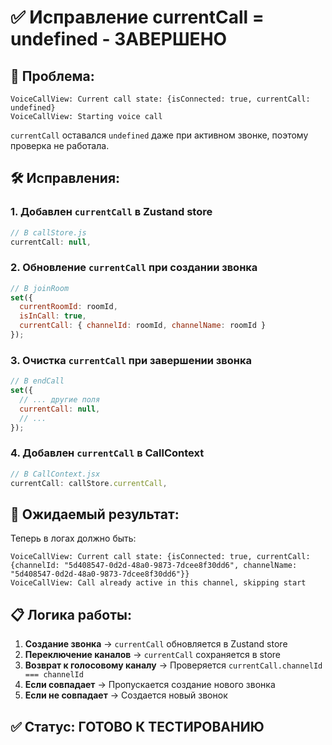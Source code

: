 # ✅ Исправление currentCall = undefined - ЗАВЕРШЕНО

## 🔧 **Проблема:**
```
VoiceCallView: Current call state: {isConnected: true, currentCall: undefined}
VoiceCallView: Starting voice call
```

`currentCall` оставался `undefined` даже при активном звонке, поэтому проверка не работала.

## 🛠️ **Исправления:**

### 1. **Добавлен `currentCall` в Zustand store**
```javascript
// В callStore.js
currentCall: null,
```

### 2. **Обновление `currentCall` при создании звонка**
```javascript
// В joinRoom
set({ 
  currentRoomId: roomId, 
  isInCall: true, 
  currentCall: { channelId: roomId, channelName: roomId } 
});
```

### 3. **Очистка `currentCall` при завершении звонка**
```javascript
// В endCall
set({
  // ... другие поля
  currentCall: null,
  // ...
});
```

### 4. **Добавлен `currentCall` в CallContext**
```javascript
// В CallContext.jsx
currentCall: callStore.currentCall,
```

## 🎯 **Ожидаемый результат:**

Теперь в логах должно быть:
```
VoiceCallView: Current call state: {isConnected: true, currentCall: {channelId: "5d408547-0d2d-48a0-9873-7dcee8f30dd6", channelName: "5d408547-0d2d-48a0-9873-7dcee8f30dd6"}}
VoiceCallView: Call already active in this channel, skipping start
```

## 📋 **Логика работы:**

1. **Создание звонка** → `currentCall` обновляется в Zustand store
2. **Переключение каналов** → `currentCall` сохраняется в store
3. **Возврат к голосовому каналу** → Проверяется `currentCall.channelId === channelId`
4. **Если совпадает** → Пропускается создание нового звонка
5. **Если не совпадает** → Создается новый звонок

## ✅ **Статус:** ГОТОВО К ТЕСТИРОВАНИЮ





